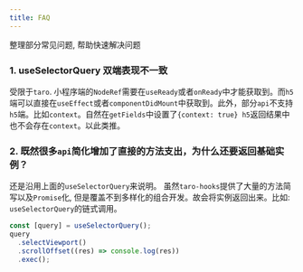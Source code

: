```yaml
---
title: FAQ
---
```


<Alert type="info">
  整理部分常见问题, 帮助快速解决问题
</Alert>

### 1. useSelectorQuery 双端表现不一致

受限于`taro`. 小程序端的`NodeRef`需要在`useReady`或者`onReady`中才能获取到。而`h5`端可以直接在`useEffect`或者`componentDidMount`中获取到。此外，部分`api`不支持`h5`端。比如`context`。自然在`getFields`中设置了`{context: true} h5`返回结果中也不会存在`context`。以此类推。

### 2. 既然很多`api`简化增加了直接的方法支出，为什么还要返回基础实例？

还是沿用上面的`useSelectorQuery`来说明。 虽然`taro-hooks`提供了大量的方法简写以及`Promise`化, 但是覆盖不到多样化的组合开发。故会将实例返回出来。比如: `useSelectorQuery`的链式调用。

```javascript
const [query] = useSelectorQuery();
query
  .selectViewport()
  .scrollOffset((res) => console.log(res))
  .exec();
```
